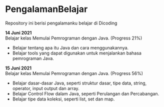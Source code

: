 # PengalamanBelajar
Repository ini berisi pengalamanku belajar di Dicoding

**14 Juni 2021**  
Belajar kelas Memulai Pemrograman dengan Java. (Progress 21%)
  * Belajar tentang apa itu Java dan cara menggunakannya.
  * Belajar tools yang dapat digunakan untuk menjalankan bahasa pemrograman Java.

**15 Juni 2021**  
Belajar kelas Memulai Pemrograman dengan Java. (Progress 56%)
 * Belajar dasar-dasar Java, seperti struktur dasar, tipe data, string, operator, input output dan array.
 * Belajar Control Flow dalam Java, seperti Perulangan dan Percabangan.
 * Belajar tipe data koleksi, seperti list, set dan map.
